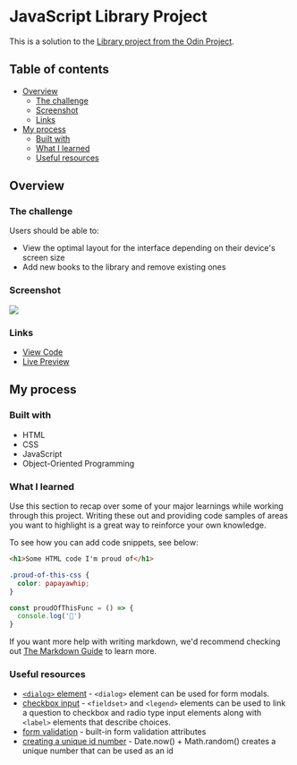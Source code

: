 # JavaScript Library Project

This is a solution to the [Library project from the Odin Project](https://www.theodinproject.com/lessons/node-path-javascript-library). 

## Table of contents

- [Overview](#overview)
  - [The challenge](#the-challenge)
  - [Screenshot](#screenshot)
  - [Links](#links)
- [My process](#my-process)
  - [Built with](#built-with)
  - [What I learned](#what-i-learned)
  - [Useful resources](#useful-resources)

## Overview

### The challenge

Users should be able to:

- View the optimal layout for the interface depending on their device's screen size
- Add new books to the library and remove existing ones

### Screenshot

![](./screenshot.jpg)

### Links

- [View Code](https://www.example.com)
- [Live Preview](https://www.example.com)

## My process

### Built with

- HTML
- CSS 
- JavaScript
- Object-Oriented Programming

### What I learned

Use this section to recap over some of your major learnings while working through this project. Writing these out and providing code samples of areas you want to highlight is a great way to reinforce your own knowledge.

To see how you can add code snippets, see below:

```html
<h1>Some HTML code I'm proud of</h1>
```
```css
.proud-of-this-css {
  color: papayawhip;
}
```
```js
const proudOfThisFunc = () => {
  console.log('🎉')
}
```

If you want more help with writing markdown, we'd recommend checking out [The Markdown Guide](https://www.markdownguide.org/) to learn more.

### Useful resources

- [```<dialog>``` element](https://developer.mozilla.org/en-US/docs/Web/HTML/Element/dialog) - ```<dialog>``` element can be used for form modals.
- [checkbox input](https://developer.mozilla.org/en-US/docs/Web/HTML/Element/input/checkbox) - ```<fieldset>``` and ```<legend>``` elements can be used to link a question to checkbox and radio type input elements along with ```<label>``` elements that describe choices.
- [form validation](https://developer.mozilla.org/en-US/docs/Learn/Forms/Form_validation) - built-in form validation attributes
- [creating a unique id number](https://stackoverflow.com/a/40591207) - Date.now() + Math.random() creates a unique number that can be used as an id
